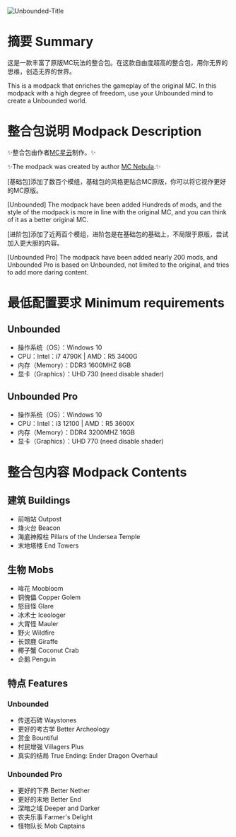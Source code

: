 ![Unbounded-Title](https://cdn.modrinth.com/data/cached_images/683369b99bd9760a6faf5ceb4877a4b95b3ff2a0.png)
# 摘要 Summary

这是一款丰富了原版MC玩法的整合包。在这款自由度超高的整合包，用你无界的思维，创造无界的世界。

This is a modpack that enriches the gameplay of the original MC. In this modpack with a high degree of freedom, use your Unbounded mind to create a Unbounded world.

# 整合包说明 Modpack Description

✨整合包由作者[MC星云](https://space.bilibili.com/205390148)制作。✨

✨The modpack was created by author [MC Nebula](https://space.bilibili.com/205390148).✨

[基础包]添加了数百个模组，基础包的风格更贴合MC原版，你可以将它视作更好的MC原版。

[Unbounded] The modpack have been added Hundreds of mods, and the style of the modpack is more in line with the original MC, and you can think of it as a better original MC.

[进阶包]添加了近两百个模组，进阶包是在基础包的基础上，不局限于原版，尝试加入更大胆的内容。

[Unbounded Pro] The modpack have been added nearly 200 mods, and Unbounded Pro is based on Unbounded, not limited to the original, and tries to add more daring content.

# 最低配置要求 Minimum requirements

## Unbounded

* 操作系统（OS）：Windows 10
* CPU：Intel：i7 4790K | AMD：R5 3400G
* 内存（Memory）：DDR3 1600MHZ 8GB
* 显卡（Graphics）：UHD 730 (need disable shader)

## Unbounded Pro

* 操作系统（OS）：Windows 10
* CPU：Intel：i3 12100 | AMD：R5 3600X
* 内存（Memory）：DDR4 3200MHZ 16GB
* 显卡（Graphics）：UHD 770 (need disable shader)

# 整合包内容 Modpack Contents

## 建筑 Buildings

* 前哨站 Outpost
* 烽火台 Beacon
* 海底神殿柱 Pillars of the Undersea Temple
* 末地塔楼 End Towers

## 生物 Mobs

* 哞花 Moobloom
* 铜傀儡 Copper Golem
* 怒目怪 Glare
* 冰术士 Iceologer
* 大胃怪 Mauler
* 野火 Wildfire
* 长颈鹿 Giraffe
* 椰子蟹 Coconut Crab
* 企鹅 Penguin

## 特点 Features

### Unbounded
* 传送石碑 Waystones
* 更好的考古学 Better Archeology
* 赏金 Bountiful
* 村民增强 Villagers Plus
* 真实的结局 True Ending: Ender Dragon Overhaul

### Unbounded Pro
* 更好的下界 Better Nether
* 更好的末地 Better End
* 深暗之域 Deeper and Darker
* 农夫乐事 Farmer's Delight
* 怪物队长 Mob Captains
